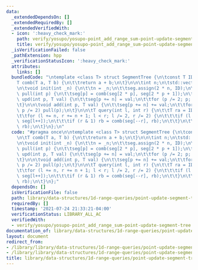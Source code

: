 ```yaml
---
data:
  _extendedDependsOn: []
  _extendedRequiredBy: []
  _extendedVerifiedWith:
  - icon: ':heavy_check_mark:'
    path: verify/yosupo/yosupo-point_add_range_sum-point-update-segment-tree.test.cpp
    title: verify/yosupo/yosupo-point_add_range_sum-point-update-segment-tree.test.cpp
  _isVerificationFailed: false
  _pathExtension: hpp
  _verificationStatusIcon: ':heavy_check_mark:'
  attributes:
    links: []
  bundledCode: "\ntemplate <class T> struct SegmentTree {\n\tconst T ID = 0;\n\n\t\
    T comb(T a, T b) {\n\t\treturn a + b;\n\t}\n\n\tint n;\n\tstd::vector<T> seg;\n\
    \n\tvoid init(int _n) {\n\t\tn = _n;\n\t\tseg.assign(2 * n, ID);\n\t}\n\n\tvoid\
    \ pull(int p) {\n\t\tseg[p] = comb(seg[2 * p], seg[2 * p + 1]);\n\t}\n\n\tvoid\
    \ upd(int p, T val) {\n\t\tseg[p += n] = val;\n\t\tfor (p /= 2; p; p /= 2) pull(p);\n\
    \t}\n\n\tvoid add(int p, T val) {\n\t\tseg[p += n] += val;\n\t\tfor (p /= 2; p;\
    \ p /= 2) pull(p);\n\t}\n\n\tT query(int l, int r) {\n\t\tT ra = ID, rb = ID;\n\
    \t\tfor (l += n, r += n + 1; l < r; l /= 2, r /= 2) {\n\t\t\tif (l & 1) ra = comb(ra,\
    \ seg[l++]);\n\t\t\tif (r & 1) rb = comb(seg[--r], rb);\n\t\t}\n\t\treturn comb(ra,\
    \ rb);\n\t}\n};\n"
  code: "#pragma once\n\ntemplate <class T> struct SegmentTree {\n\tconst T ID = 0;\n\
    \n\tT comb(T a, T b) {\n\t\treturn a + b;\n\t}\n\n\tint n;\n\tstd::vector<T> seg;\n\
    \n\tvoid init(int _n) {\n\t\tn = _n;\n\t\tseg.assign(2 * n, ID);\n\t}\n\n\tvoid\
    \ pull(int p) {\n\t\tseg[p] = comb(seg[2 * p], seg[2 * p + 1]);\n\t}\n\n\tvoid\
    \ upd(int p, T val) {\n\t\tseg[p += n] = val;\n\t\tfor (p /= 2; p; p /= 2) pull(p);\n\
    \t}\n\n\tvoid add(int p, T val) {\n\t\tseg[p += n] += val;\n\t\tfor (p /= 2; p;\
    \ p /= 2) pull(p);\n\t}\n\n\tT query(int l, int r) {\n\t\tT ra = ID, rb = ID;\n\
    \t\tfor (l += n, r += n + 1; l < r; l /= 2, r /= 2) {\n\t\t\tif (l & 1) ra = comb(ra,\
    \ seg[l++]);\n\t\t\tif (r & 1) rb = comb(seg[--r], rb);\n\t\t}\n\t\treturn comb(ra,\
    \ rb);\n\t}\n};"
  dependsOn: []
  isVerificationFile: false
  path: library/data-structures/1d-range-queries/point-update-segment-tree.hpp
  requiredBy: []
  timestamp: '2021-07-24 21:33:21-04:00'
  verificationStatus: LIBRARY_ALL_AC
  verifiedWith:
  - verify/yosupo/yosupo-point_add_range_sum-point-update-segment-tree.test.cpp
documentation_of: library/data-structures/1d-range-queries/point-update-segment-tree.hpp
layout: document
redirect_from:
- /library/library/data-structures/1d-range-queries/point-update-segment-tree.hpp
- /library/library/data-structures/1d-range-queries/point-update-segment-tree.hpp.html
title: library/data-structures/1d-range-queries/point-update-segment-tree.hpp
---
```

